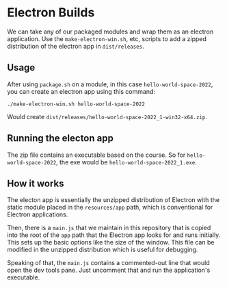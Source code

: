 # Electron Builds

We can take any of our packaged modules and wrap them as an electron
application. Use the `make-electron-win.sh`, etc, scripts to add a zipped
distribution of the electron app in `dist/releases`.

## Usage

After using `package.sh` on a module, in this case `hello-world-space-2022`,
you can create an electron app using this command:

```
./make-electron-win.sh hello-world-space-2022
```

Would create `dist/releases/hello-world-space-2022_1-win32-x64.zip`.

## Running the electon app

The zip file contains an executable based on the course. So for
`hello-world-space-2022`, the exe would be `hello-world-space-2022_1.exe`.

## How it works

The electon app is essentially the unzipped distribution of Electron with the
static module placed in the `resources/app` path, which is conventional for
Electron applications.

Then, there is a `main.js` that we maintain in this repository that is copied
into the root of the `app` path that the Electron app looks for and runs
initially. This sets up the basic options like the size of the window. This
file can be modified in the unzipped distribution which is useful for
debugging.

Speaking of that, the `main.js` contains a commented-out line that would open
the dev tools pane. Just uncomment that and run the application's executable.

